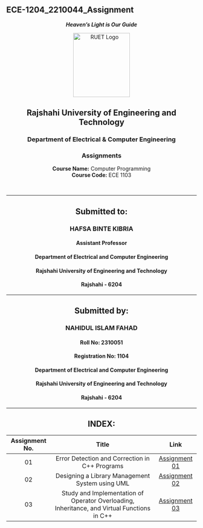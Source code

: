 ## ECE-1204_2210044_Assignment
<div align="center">
  
_**Heaven’s Light is Our Guide**_
</div>

<p align="center">
  <img src="https://github.com/user-attachments/assets/18531be8-2a84-4bea-9027-5f1c40549dfa" alt="RUET Logo" style="width:150px;height:170px;">
</p>

<div align="center">
  
  ## **Rajshahi University of Engineering and Technology** <br> 
  ### **Department of Electrical & Computer Engineering**
  ### **Assignments**<br>
  **Course Name:** Computer Programming<br>
  **Course Code:** ECE 1103
</div>
<br>
<div align="center">

---  
##  Submitted to: 

### **HAFSA BINTE KIBRIA**
#### Assistant Professor
#### Department of Electrical and Computer Engineering
#### Rajshahi University of Engineering and Technology
#### Rajshahi - 6204

---

## Submitted by:

### **NAHIDUL ISLAM FAHAD**
#### Roll No: 2310051
#### Registration No: 1104
#### Department of Electrical and Computer Engineering
#### Rajshahi University of Engineering and Technology
#### Rajshahi - 6204

---
</div>

<div align="center">
  
## INDEX:

| Assignment No. | Title | Link |
| :---: | :---: | :---: |
| 01 | Error Detection and Correction in C++ Programs | [Assignment 01](https://github.com/SomyaDisha44/ECE-1204_2210044_Assignment/blob/main/Assignment/Assignment%201.md)
| 02 | Designing a Library Management System using UML | [Assignment 02](https://github.com/SomyaDisha44/ECE-1204_2210044_Assignment/blob/main/Assignment/Assignment%202.md)
| 03 | Study and Implementation of Operator Overloading, Inheritance, and Virtual Functions in C++ | [Assignment 03](https://github.com/SomyaDisha44/ECE-1204_2210044_Assignment/blob/main/Assignment/Assignment%203.md)

</div>